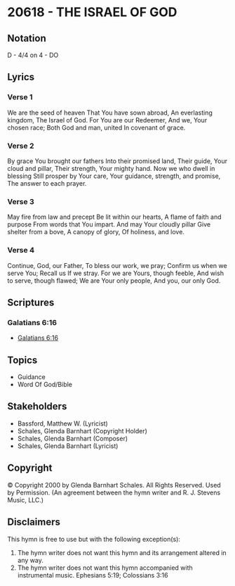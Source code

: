 # 20618 - THE ISRAEL OF GOD

## Notation

D - 4/4 on 4 - DO

## Lyrics

### Verse 1

We are the seed of heaven That You have sown abroad, An everlasting kingdom, The Israel of God. For You are our Redeemer, And we, Your chosen race; Both God and man, united In covenant of grace.

### Verse 2

By grace You brought our fathers Into their promised land, Their guide, Your cloud and pillar, Their strength, Your mighty hand. Now we who dwell in blessing Still prosper by Your care, Your guidance, strength, and promise, The answer to each prayer.

### Verse 3

May fire from law and precept Be lit within our hearts, A flame of faith and purpose From words that You impart. And may Your cloudly pillar Give shelter from a bove, A canopy of glory, Of holiness, and love.

### Verse 4

Continue, God, our Father, To bless our work, we pray; Confirm us when we serve You; Recall us If we stray. For we are Yours, though feeble, And wish to serve, though flawed; We are Your only people, And you, our only God.


## Scriptures

### Galatians 6:16

- [Galatians 6:16](https://www.biblegateway.com/passage/?search=Galatians%206%3A16)


## Topics

- Guidance
- Word Of God/Bible

## Stakeholders

- Bassford, Matthew W. (Lyricist)
- Schales, Glenda Barnhart (Copyright Holder)
- Schales, Glenda Barnhart (Composer)
- Schales, Glenda Barnhart (Lyricist)

## Copyright

© Copyright 2000 by Glenda Barnhart Schales. All Rights Reserved. Used by Permission.
(An agreement between the hymn writer and R. J. Stevens Music, LLC.)

## Disclaimers

This hymn is free to use but with the following exception(s):
1. The hymn writer does not want this hymn and its arrangement altered in any way.
2. The hymn writer does not want this hymn accompanied with instrumental music.
Ephesians 5:19; Colossians 3:16

